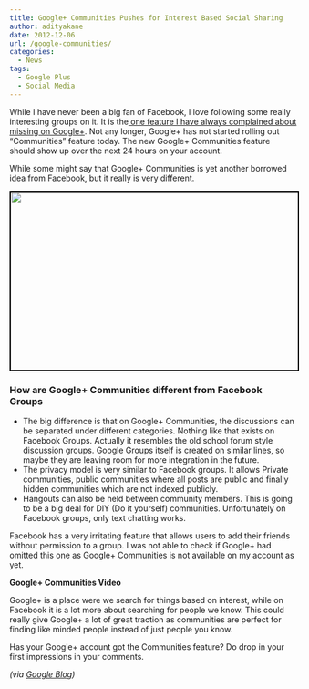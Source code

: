 ```yaml
---
title: Google+ Communities Pushes for Interest Based Social Sharing
author: adityakane
date: 2012-12-06
url: /google-communities/
categories:
  - News
tags:
  - Google Plus
  - Social Media
---
```

While I have never been a big fan of Facebook, I love following some really interesting groups on it. It is the[ one feature I have always complained about missing on Google+][1]. Not any longer, Google+ has not started rolling out &#8220;Communities&#8221; feature today. The new Google+ Communities feature should show up over the next 24 hours on your account.

While some might say that Google+ Communities is yet another borrowed idea from Facebook, but it really is very different.

[<img class="alignnone  wp-image-69090" style="border: 2px solid black;" title="Google_Plus_Communities" src="http://cdn.devilsworkshop.org/files/2012/12/Google_Plus_Communities.png" alt="" width="562" height="312" />][2]

### How are Google+ Communities different from Facebook Groups

  * The big difference is that on Google+ Communities, the discussions can be separated under different categories. Nothing like that exists on Facebook Groups. Actually it resembles the old school forum style discussion groups. Google Groups itself is created on similar lines, so maybe they are leaving room for more integration in the future.
  * The privacy model is very similar to Facebook groups. It allows Private communities, public communities where all posts are public and finally hidden communities which are not indexed publicly.
  * Hangouts can also be held between community members. This is going to be a big deal for DIY (Do it yourself) communities. Unfortunately on Facebook groups, only text chatting works.

Facebook has a very irritating feature that allows users to add their friends without permission to a group. I was not able to check if Google+ had omitted this one as Google+ Communities is not available on my account as yet.

**Google+ Communities Video**  


Google+ is a place were we search for things based on interest, while on Facebook it is a lot more about searching for people we know. This could really give Google+ a lot of great traction as communities are perfect for finding like minded people instead of just people you know.

Has your Google+ account got the Communities feature? Do drop in your first impressions in your comments.

*(via <a href="http://googleblog.blogspot.in/2012/12/google-communities-and-photos.html" onclick="_gaq.push(['_trackEvent', 'outbound-article', 'http://googleblog.blogspot.in/2012/12/google-communities-and-photos.html', 'Google Blog']);" >Google Blog</a>)*

 [1]: http://devilsworkshop.org/analysis/5-google-products-integrated-google/43486/ "5 Google Products that need to be integrated with Google+"
 [2]: http://cdn.devilsworkshop.org/files/2012/12/Google_Plus_Communities.png
